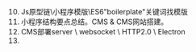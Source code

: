 10. Js原型链\小程序模版\ES6\"boilerplate"关键词找模版
11. 小程序结构要点总结。CMS & CMS网站搭建。
12. CMS部署server \ websocket \ HTTP2.0 \ Electron
13. 



